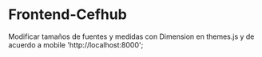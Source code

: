 # Frontend-Cefhub
Modificar tamaños de fuentes y medidas con Dimension en themes.js y de acuerdo a mobile
'http://localhost:8000';